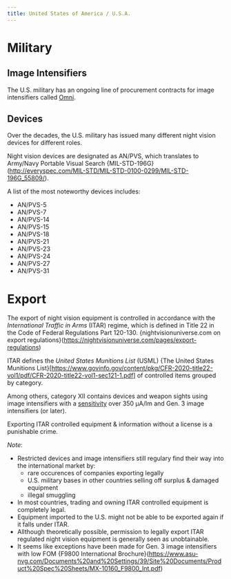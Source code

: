 ```yaml
---
title: United States of America / U.S.A.
---
```


# Military

## Image Intensifiers

The U.S. military has an ongoing line of procurement contracts for image intensifiers called [Omni](/wiki/omni).

## Devices

Over the decades, the U.S. military has issued many different night vision devices for different roles.

Night vision devices are designated as AN/PVS, which translates to
Army/Navy Portable Visual Search {MIL-STD-196G}(http://everyspec.com/MIL-STD/MIL-STD-0100-0299/MIL-STD-196G_55809/).

A list of the most noteworthy devices includes:

* AN/PVS-5
* AN/PVS-7
* AN/PVS-14
* AN/PVS-15
* AN/PVS-18
* AN/PVS-21
* AN/PVS-23
* AN/PVS-24
* AN/PVS-27
* AN/PVS-31

# Export

The export of night vision equipment is controlled in accordance with the
*International Traffic in Arms* (ITAR) regime, which is defined in Title 22
in the Code of Federal Regulations Part 120-130. {nightvisionuniverse.com on export regulations}(https://nightvisionuniverse.com/pages/export-regulations)

ITAR defines the *United States Munitions List* (USML)
{The United States Munitions List}[https://www.govinfo.gov/content/pkg/CFR-2020-title22-vol1/pdf/CFR-2020-title22-vol1-sec121-1.pdf]
of controlled items grouped by category.

Among others, category XII contains devices and weapon sights
using image intensifiers with a [sensitivity](/wiki/measurements#photocathode-sensitivity) over 350 μA/lm
and Gen. 3 image intensifiers (or later).

Exporting ITAR controlled equipment & information without a license is a punishable crime.

*Note*:
* Restricted devices and image intensifiers still regulary find their way into the international
market by:
  * rare occurences of companies exporting legally
  * U.S. military bases in other countries selling off surplus & damaged equipment
  * illegal smuggling
* In most countries, trading and owning ITAR controlled equipment is completely legal.
* Equipment imported to the U.S. might not be able to be exported again if it falls under ITAR.
* Allthough theoretically possible, permission to legally export ITAR regulated night vision
equipment is generally seen as unobtainable.
* It seems like exceptions have been made for Gen. 3 image intensifiers with low FOM
{F9800 International Brochure}(https://www.asu-nvg.com/Documents%20and%20Settings/39/Site%20Documents/Product%20Spec%20Sheets/MX-10160_F9800_Int.pdf)
